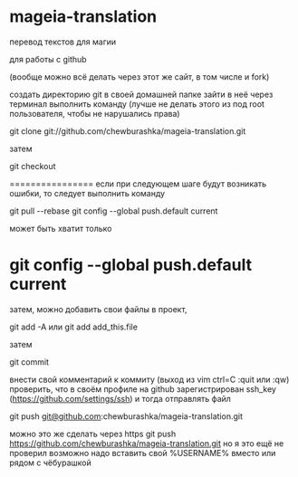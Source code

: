 mageia-translation
==================

перевод текстов для магии

для работы с github

(вообще можно всё делать через этот же сайт, в том числе и fork)

создать директорию git в своей домашней папке
зайти в неё через терминал выполнить команду (лучше не делать этого из под root пользователя, чтобы не нарушались права)

git clone git://github.com/chewburashka/mageia-translation.git

затем 

git checkout

================
если при следующем шаге будут возникать ошибки, то следует выполнить команду

git pull --rebase
git config --global push.default current

может быть хватит только 

git config --global push.default current
================

затем, можно добавить свои файлы в проект, 

git add -A или git add add_this.file

затем

git commit

внести свой комментарий к коммиту (выход из vim ctrl=C :quit или :qw)
проверить, что в своём профиле на github зарегистрирован ssh_key (https://github.com/settings/ssh)
и тогда отправлять файл

git push git@github.com:chewburashka/mageia-translation.git

можно это же сделать через https
git push https://github.com/chewburashka/mageia-translation.git
но я это ещё не проверил возможно надо вставить свой %USERNAME% вместо или рядом с чёбурашкой



